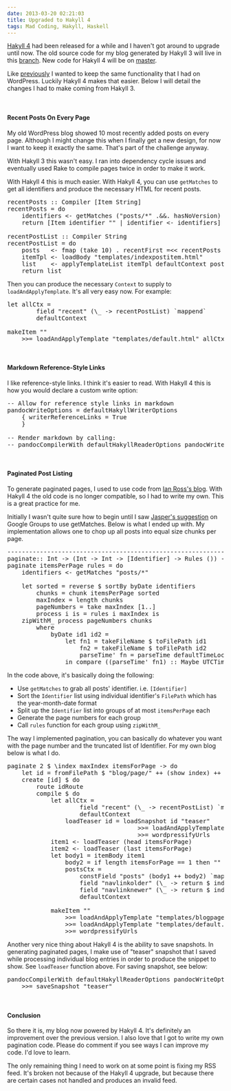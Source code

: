 ```yaml
---
date: 2013-03-20 02:21:03
title: Upgraded to Hakyll 4
tags: Mad Coding, Hakyll, Haskell
---
```

[Hakyll 4][3] had been released for a while and I haven't got around to upgrade
until now. The old source code for my blog generated by Hakyll 3 will live in
this [branch][1]. New code for Hakyll 4 will be on [master][2].

Like [previously][4] I wanted to keep the same functionality that I had on
WordPress. Luckily Hakyll 4 makes that easier. Below I will detail the changes I
had to make coming from Hakyll 3.

<br>

#### Recent Posts On Every Page

My old WordPress blog showed 10 most recently added posts on every page.
Although I might change this when I finally get a new design, for now I want to
keep it exactly the same. That's part of the challenge anyway.

With Hakyll 3 this wasn't easy. I ran into dependency cycle issues and eventually
used Rake to compile pages twice in order to make it work.

With Hakyll 4 this is much easier. With Hakyll 4, you can use `getMatches` to
get all identifiers and produce the necessary HTML for recent posts.

<pre class="brush:c">
recentPosts :: Compiler [Item String]
recentPosts = do
    identifiers <- getMatches ("posts/*" .&&. hasNoVersion)
    return [Item identifier "" | identifier <- identifiers]

recentPostList :: Compiler String
recentPostList = do
    posts   <- fmap (take 10) . recentFirst =<< recentPosts
    itemTpl <- loadBody "templates/indexpostitem.html"
    list    <- applyTemplateList itemTpl defaultContext posts
    return list
</pre>

Then you can produce the necessary `Context` to supply to
`loadAndApplyTemplate`. It's all very easy now. For example:

<pre class="brush:c">
let allCtx =
        field "recent" (\_ -> recentPostList) `mappend`
        defaultContext

makeItem ""
    >>= loadAndApplyTemplate "templates/default.html" allCtx
</pre>

<br>

#### Markdown Reference-Style Links

I like reference-style links. I think it's easier to read. With Hakyll 4 this
is how you would declare a custom write option:

<pre class="brush:haskell">
-- Allow for reference style links in markdown
pandocWriteOptions = defaultHakyllWriterOptions
    { writerReferenceLinks = True
    }

-- Render markdown by calling:
-- pandocCompilerWith defaultHakyllReaderOptions pandocWriteOptions
</pre>

<br>

#### Paginated Post Listing

To generate paginated pages, I used to use code from [Ian Ross's blog][5]. With
Hakyll 4 the old code is no longer compatible, so I had to write my own. This is
a great practice for me.

Initially I wasn't quite sure how to begin until I saw [Jasper's suggestion][6]
on Google Groups to use getMatches. Below is what I ended up with. My
implementation allows one to chop up all posts into equal size chunks per page.

<pre class="brush:c">
--------------------------------------------------------------------------------
paginate:: Int -> (Int -> Int -> [Identifier] -> Rules ()) -> Rules ()
paginate itemsPerPage rules = do
    identifiers <- getMatches "posts/*"

    let sorted = reverse $ sortBy byDate identifiers
        chunks = chunk itemsPerPage sorted
        maxIndex = length chunks
        pageNumbers = take maxIndex [1..]
        process i is = rules i maxIndex is
    zipWithM_ process pageNumbers chunks
        where
            byDate id1 id2 =
                let fn1 = takeFileName $ toFilePath id1
                    fn2 = takeFileName $ toFilePath id2
                    parseTime' fn = parseTime defaultTimeLocale "%Y-%m-%d" $ intercalate "-" $ take 3 $ splitAll "-" fn
                in compare ((parseTime' fn1) :: Maybe UTCTime) ((parseTime' fn2) :: Maybe UTCTime)
</pre>

In the code above, it's basically doing the following:

- Use `getMatches` to grab all posts' identifier. i.e. `[Identifier]`
- Sort the `Identifier` list using individual identifier's `FilePath` which has the
  year-month-date format
- Split up the `Identifier` list into groups of at most `itemsPerPage` each
- Generate the page numbers for each group
- Call `rules` function for each group using `zipWithM_`

The way I implemented pagination, you can basically do whatever you want with
the page number and the truncated list of Identifier. For my own blog below is
what I do.

<pre class="brush:c">
paginate 2 $ \index maxIndex itemsForPage -> do
    let id = fromFilePath $ "blog/page/" ++ (show index) ++ "/index.html"
    create [id] $ do
        route idRoute
        compile $ do
            let allCtx =
                    field "recent" (\_ -> recentPostList) `mappend`
                    defaultContext
                loadTeaser id = loadSnapshot id "teaser"
                                    >>= loadAndApplyTemplate "templates/teaser.html" (teaserCtx tags)
                                    >>= wordpressifyUrls
            item1 <- loadTeaser (head itemsForPage)
            item2 <- loadTeaser (last itemsForPage)
            let body1 = itemBody item1
                body2 = if length itemsForPage == 1 then "" else itemBody item2
                postsCtx =
                    constField "posts" (body1 ++ body2) `mappend`
                    field "navlinkolder" (\_ -> return $ indexNavLink index 1 maxIndex) `mappend`
                    field "navlinknewer" (\_ -> return $ indexNavLink index (-1) maxIndex) `mappend`
                    defaultContext

            makeItem ""
                >>= loadAndApplyTemplate "templates/blogpage.html" postsCtx
                >>= loadAndApplyTemplate "templates/default.html" allCtx
                >>= wordpressifyUrls
</pre>

Another very nice thing about Hakyll 4 is the ability to save snapshots. In
generating paginated pages, I make use of "teaser" snapshot that I saved while
processing individual blog entries in order to produce the snippet to show. See
`loadTeaser` function above. For saving snapshot, see below:

<pre class="brush:c">
pandocCompilerWith defaultHakyllReaderOptions pandocWriteOptions
    >>= saveSnapshot "teaser"
</pre>

<br>

#### Conclusion

So there it is, my blog now powered by Hakyll 4. It's definitely an improvement
over the previous version. I also love that I got to write my own pagination
code. Please do comment if you see ways I can improve my code. I'd love to
learn.

The only remaining thing I need to work on at some point is fixing my RSS
feed. It's broken not because of the Hakyll 4 upgrade, but because there are
certain cases not handled and produces an invalid feed.

  [1]: https://github.com/dannysu/hakyll-blog/tree/hakyll3
  [2]: https://github.com/dannysu/hakyll-blog
  [3]: http://jaspervdj.be/posts/2013-01-16-hakyll-4.0.html
  [4]: /2012/07/26/hakyll-blog/
  [5]: https://github.com/ian-ross/blog
  [6]: https://groups.google.com/d/msg/hakyll/eqaFDplY2cc/V0bBQTwAq94J
